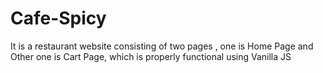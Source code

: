 # Cafe-Spicy
 It is a restaurant website consisting of two pages , one is Home Page and Other one is Cart Page, which is properly functional using  Vanilla JS
